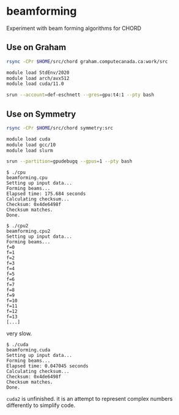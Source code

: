 # beamforming

Experiment with beam forming algorithms for CHORD

## Use on Graham

```sh
rsync -CPr $HOME/src/chord graham.computecanada.ca:work/src

module load StdEnv/2020
module load arch/avx512
module load cuda/11.0

srun --account=def-eschnett --gres=gpu:t4:1 --pty bash
```

## Use on Symmetry

```sh
rsync -CPr $HOME/src/chord symmetry:src

module load cuda
module load gcc/10
module load slurm

srun --partition=gpudebugq --gpus=1 --pty bash
```

```
$ ./cpu
beamforming.cpu
Setting up input data...
Forming beams...
Elapsed time: 175.684 seconds
Calculating checksum...
Checksum: 0x4de6498f
Checksum matches.
Done.
```

```
$ ./cpu2
beamforming.cpu2
Setting up input data...
Forming beams...
f=0
f=1
f=2
f=3
f=4
f=5
f=6
f=7
f=8
f=9
f=10
f=11
f=12
f=13
[...]
```
very slow.

```
$ ./cuda
beamforming.cuda
Setting up input data...
Forming beams...
Elapsed time: 0.047045 seconds
Calculating checksum...
Checksum: 0x4de6498f
Checksum matches.
Done.
```

`cuda2` is unfinished. it is an attempt to represent complex numbers
differently to simplify code.
